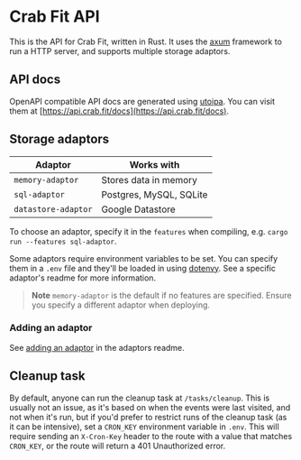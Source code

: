 # Crab Fit API

This is the API for Crab Fit, written in Rust. It uses the [axum](https://crates.io/crates/axum) framework to run a HTTP server, and supports multiple storage adaptors.

## API docs

OpenAPI compatible API docs are generated using [utoipa](https://crates.io/crates/utoipa). You can visit them at [https://api.crab.fit/docs](https://api.crab.fit/docs).

## Storage adaptors

| Adaptor | Works with |
| ------- | ---------- |
| `memory-adaptor` | Stores data in memory |
| `sql-adaptor` | Postgres, MySQL, SQLite |
| `datastore-adaptor` | Google Datastore |

To choose an adaptor, specify it in the `features` when compiling, e.g. `cargo run --features sql-adaptor`.

Some adaptors require environment variables to be set. You can specify them in a `.env` file and they'll be loaded in using [dotenvy](https://crates.io/crates/dotenvy). See a specific adaptor's readme for more information.

> **Note**
> `memory-adaptor` is the default if no features are specified. Ensure you specify a different adaptor when deploying.

### Adding an adaptor

See [adding an adaptor](adaptors/README.md#adding-an-adaptor) in the adaptors readme.

## Cleanup task

By default, anyone can run the cleanup task at `/tasks/cleanup`. This is usually not an issue, as it's based on when the events were last visited, and not when it's run, but if you'd prefer to restrict runs of the cleanup task (as it can be intensive), set a `CRON_KEY` environment variable in `.env`. This will require sending an `X-Cron-Key` header to the route with a value that matches `CRON_KEY`, or the route will return a 401 Unauthorized error.
